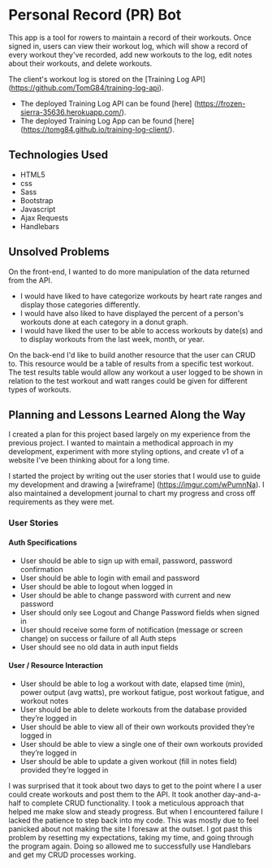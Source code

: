 # Personal Record (PR) Bot
This app is a tool for rowers to maintain a record of their workouts. Once signed in, users can view their workout log, which will show a record of every workout they've recorded, add new workouts to the log, edit notes about their workouts, and delete workouts.

The client's workout log is stored on the [Training Log API] (https://github.com/TomG84/training-log-api).

* The deployed Training Log API can be found [here] (https://frozen-sierra-35636.herokuapp.com/).
* The deployed Training Log App can be found [here] (https://tomg84.github.io/training-log-client/).

## Technologies Used
* HTML5
* css
* Sass
* Bootstrap
* Javascript
* Ajax Requests
* Handlebars

## Unsolved Problems

On the front-end, I wanted to do more manipulation of the data returned from the API.
* I would have liked to have categorize workouts by heart rate ranges and display those categories differently.
* I would have also liked to have displayed the percent of a person's workouts done at each category in a donut graph.
* I would have liked the user to be able to access workouts by date(s) and to display workouts from the last week, month, or year.


On the back-end I'd like to build another resource that the user can CRUD to. This resource would be a table of results from a specific test workout. The test results table would allow any workout a user logged to be shown in relation to the test workout and watt ranges could be given for different types of workouts.

## Planning and Lessons Learned Along the Way

I created a plan for this project based largely on my experience from the previous project. I wanted to maintain a methodical approach in my development, experiment with more styling options, and create v1 of a website I've been thinking about for a long time.

I started the project by writing out the user stories that I would use to guide my development and drawing a [wireframe] (https://imgur.com/wPumnNa). I also maintained a development journal to chart my progress and cross off requirements as they were met.

### User Stories

#### Auth Specifications
* User should be able to sign up with email, password, password confirmation
* User should be able to login with email and password
* User should be able to logout when logged in
* User should be able to change password with current and new password
* User should only see Logout and Change Password fields when signed in
* User should receive some form of notification (message or screen change) on success or failure of all Auth steps
* User should see no old data in auth input fields

#### User / Resource Interaction
* User should be able to log a workout with date, elapsed time (min), power output (avg watts), pre workout fatigue, post workout fatigue, and workout notes
* User should be able to delete workouts from the database provided they’re logged in
* User should be able to view all of their own workouts provided they’re logged in
* User should be able to view a single one of their own workouts provided they’re logged in
* User should be able to update a given workout (fill in notes field) provided they’re logged in

I was surprised that it took about two days to get to the point where I a user could create workouts and post them to the API. It took another day-and-a-half to complete CRUD functionality. I took a meticulous approach that helped me make slow and steady progress. But when I encountered failure I lacked the patience to step back into my code. This was mostly due to feel panicked about not making the site I foresaw at the outset. I got past this problem by resetting my expectations, taking my time, and going through the program again. Doing so allowed me to successfully use Handlebars and get my CRUD processes working.
